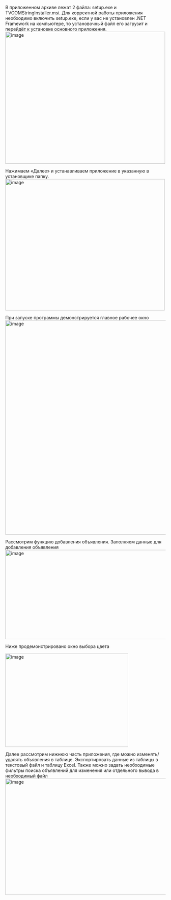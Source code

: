 В приложенном архиве лежат 2 файла: setup.exe и TVCOMStringInstaller.msi. Для корректной работы приложения необходимо включить setup.exe, если у вас не установлен .NET Framework на компьютере, то установочный файл его загрузит и перейдёт к установке основного приложения.
<img width="502" height="414" alt="image" src="https://github.com/user-attachments/assets/b1822ae0-2eb1-49f8-bb73-b0a4694de5e0" />

Нажимаем «Далее» и устанавливаем приложение в указанную в установщике папку.
<img width="501" height="412" alt="image" src="https://github.com/user-attachments/assets/63f94161-ec18-4e92-a952-fa1363d7b0e2" />

При запуске программы демонстрируется главное рабочее окно
<img width="988" height="672" alt="image" src="https://github.com/user-attachments/assets/85698ebc-508d-404c-a757-cc619c8e32d9" />

Рассмотрим функцию добавления объявления. Заполняем данные для добавления объявления
<img width="985" height="280" alt="image" src="https://github.com/user-attachments/assets/c01bb51b-c0b1-4226-9c56-6e58268f6c62" />

Ниже продемонстрировано окно выбора цвета

<img width="386" height="293" alt="image" src="https://github.com/user-attachments/assets/1ea9dcfe-9850-4016-8391-e61a884243f9" />

Далее рассмотрим нижнюю часть приложения, где можно изменять/удалять объявления в таблице. Экспортировать данные из таблицы в текстовый файл и таблицу Excel. Также можно задать необходимые фильтры поиска объявлений для изменения или отдельного вывода в необходимый файл
<img width="986" height="365" alt="image" src="https://github.com/user-attachments/assets/f7a41230-e4b3-4f7f-b379-3c5a72b8dbfa" />


